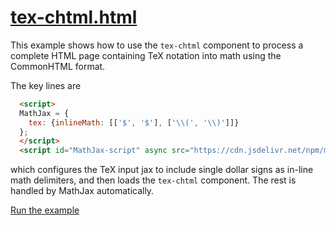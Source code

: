 # [tex-chtml.html](https://mathjax.github.io/MathJax-demos-web/tex-chtml.html)

This example shows how to use the `tex-chtml` component to process a complete HTML page containing TeX notation into math using the CommonHTML format.

The key lines are

``` html
  <script>
  MathJax = {
    tex: {inlineMath: [['$', '$'], ['\\(', '\\)']]}
  };
  </script>
  <script id="MathJax-script" async src="https://cdn.jsdelivr.net/npm/mathjax@3/es5/tex-chtml.js"></script>
```

which configures the TeX input jax to include single dollar signs as in-line math delimiters, and then loads the `tex-chtml` component.  The rest is handled by MathJax automatically.

[Run the example](https://mathjax.github.io/MathJax-demos-web/tex-chtml.html)
